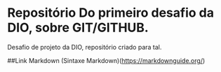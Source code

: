 # Repositório Do primeiro desafio da DIO, sobre GIT/GITHUB.
Desafio de projeto da DIO, repositório criado para tal.

##Link Markdown
(Sintaxe Markdown)(https://markdownguide.org/)
